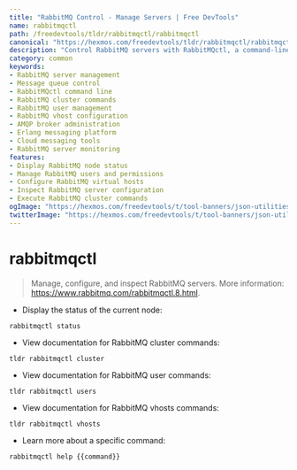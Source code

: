 ```yaml
---
title: "RabbitMQ Control - Manage Servers | Free DevTools"
name: rabbitmqctl
path: /freedevtools/tldr/rabbitmqctl/rabbitmqctl
canonical: "https://hexmos.com/freedevtools/tldr/rabbitmqctl/rabbitmqctl/"
description: "Control RabbitMQ servers with RabbitMQctl, a command-line tool for managing message queues. Inspect status, configure vhosts, and manage users efficiently. Free online tool, no registration required."
category: common
keywords:
- RabbitMQ server management
- Message queue control
- RabbitMQctl command line
- RabbitMQ cluster commands
- RabbitMQ user management
- RabbitMQ vhost configuration
- AMQP broker administration
- Erlang messaging platform
- Cloud messaging tools
- RabbitMQ server monitoring
features:
- Display RabbitMQ node status
- Manage RabbitMQ users and permissions
- Configure RabbitMQ virtual hosts
- Inspect RabbitMQ server configuration
- Execute RabbitMQ cluster commands
ogImage: "https://hexmos.com/freedevtools/t/tool-banners/json-utilities-banner.png"
twitterImage: "https://hexmos.com/freedevtools/t/tool-banners/json-utilities-banner.png"
---
```


# rabbitmqctl

> Manage, configure, and inspect RabbitMQ servers.
> More information: <https://www.rabbitmq.com/rabbitmqctl.8.html>.

- Display the status of the current node:

`rabbitmqctl status`

- View documentation for RabbitMQ cluster commands:

`tldr rabbitmqctl cluster`

- View documentation for RabbitMQ user commands:

`tldr rabbitmqctl users`

- View documentation for RabbitMQ vhosts commands:

`tldr rabbitmqctl vhosts`

- Learn more about a specific command:

`rabbitmqctl help {{command}}`
